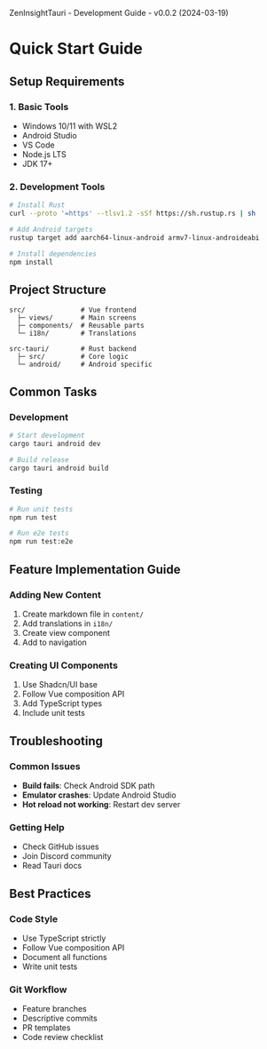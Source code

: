 ZenInsightTauri - Development Guide - v0.0.2 (2024-03-19)

# Quick Start Guide

## Setup Requirements

### 1. Basic Tools
- Windows 10/11 with WSL2
- Android Studio
- VS Code
- Node.js LTS
- JDK 17+

### 2. Development Tools
```bash
# Install Rust
curl --proto '=https' --tlsv1.2 -sSf https://sh.rustup.rs | sh

# Add Android targets
rustup target add aarch64-linux-android armv7-linux-androideabi

# Install dependencies
npm install
```

## Project Structure

```
src/              # Vue frontend
  ├─ views/       # Main screens
  ├─ components/  # Reusable parts
  └─ i18n/        # Translations

src-tauri/        # Rust backend
  ├─ src/         # Core logic
  └─ android/     # Android specific
```

## Common Tasks

### Development
```bash
# Start development
cargo tauri android dev

# Build release
cargo tauri android build
```

### Testing
```bash
# Run unit tests
npm run test

# Run e2e tests
npm run test:e2e
```

## Feature Implementation Guide

### Adding New Content
1. Create markdown file in `content/`
2. Add translations in `i18n/`
3. Create view component
4. Add to navigation

### Creating UI Components
1. Use Shadcn/UI base
2. Follow Vue composition API
3. Add TypeScript types
4. Include unit tests

## Troubleshooting

### Common Issues
- **Build fails**: Check Android SDK path
- **Emulator crashes**: Update Android Studio
- **Hot reload not working**: Restart dev server

### Getting Help
- Check GitHub issues
- Join Discord community
- Read Tauri docs

## Best Practices

### Code Style
- Use TypeScript strictly
- Follow Vue composition API
- Document all functions
- Write unit tests

### Git Workflow
- Feature branches
- Descriptive commits
- PR templates
- Code review checklist